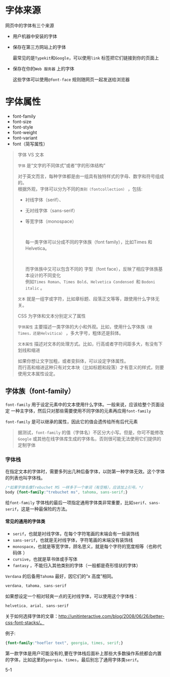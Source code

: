 # 字体来源

网页中的字体有三个来源

- 用户机器中安装的字体

- 保存在第三方网站上的字体

  最常见的是`Typekit`和`Google`，可以使用`link`  标签把它们链接到你的页面上

- 保存在你的`Web 服务器` 上的字体

  这些字体可以使用`@font-face`  规则随网页一起发送给浏览器

# 字体属性

- font-family
- font-size
- font-style
- font-weight
- font-variant
- font（简写属性）

> 字体 VS  文本
>
> `字体` 是“文字的不同体式”或者“字的形体结构”
>
> ​	对于英文而言，每种字体都是由一组具有独特样式的字母、数字和符号组成的。<br>	根据外观，字体可以分为不同的`类别（fontcollection）` ，包括:
>
> - 衬线字体（serif）、
>
> - 无衬线字体（sans-serif）
>
> - 等宽字体（monospace）
>
>   ​
>
>   每一类字体可以分成不同的字体族（font family），比如Times 和Helvetica。
>
>   ​
>
>   而字体族中又可以包含不同的 	字型（font face），反映了相应字体族基本设计的不同变化<br>例如`Times	Roman`、`Times Bold`、`Helvetica Condensed `和  `Bodoni italic` 。
>
> `文本` 就是一组字或字符，比如章标题、段落正文等等，跟使用什么字体无关。
>
> CSS 为字体和文本分别定义了属性
>
> `字体属性` 主要描述一类字体的大小和外观。比如，使用什么字体族`（是Times，还是Helvitica）` ，多大字号，粗体还是斜体。
>
> `文本属性` 描述对文本的处理方式。比如，行高或者字符间距多大，有没有下划线和缩进
>
>  如果你想让文字加粗，或者变斜体，可以设定字体属性。<br> 而行高和缩进这种只有对文本块（比如标题和段落）才有意义的样式，则要使用文本属性设定。

## 字体族（font-family）

`font-family`  用于设定元素中的文本使用什么字体。一般来说，应该给整个页面设定
一种主字体，然后只对那些需要使用不同字体的元素再应用`font-family` 

`font-family`  是可以继承的属性，因此它的值会遗传给所有后代元素

>据测试，`font-family` 的值（字体名）不区分大小写。但是，你可不能修改`Google` 或其他在线字体库生成的字体名，否则很可能无法使用它们提供的定制字体

### 字体栈

在指定文本的字体时，需要多列出几种后备字体，以防第一种字体无效。这个字体的列表也叫字体栈。

```css
/*如果字体名像Trebuchet MS 一样多于一个单词（有空格），应该加上引号。*/
body {font-family:"trebuchet ms", tahoma, sans-serif;}
```

给`font-family` 字体栈的最后一项指定通用字体类非常重要，比如`serif`、`sans-serif`，这是一种最保险的方法。

#### 常见的通用的字体类

- `serif`，也就是衬线字体，在每个字符笔画的末端会有一些装饰线 
- `sans-serif`，也就是无衬线字体，字符笔画的末端没有装饰线 
- `monospace`，也就是等宽字体，顾名思义，就是每个字符的宽度相等（也称代码体 ）
- `cursive`，也就是草书体或手写体 
- `fantasy` ，不能归入其他类别的字体（一般都是奇形怪状的字体）

`Verdana` 的后备用`Tahoma` 最好，因它们的“x 高度”相同。

```css
verdana, tahoma, sans-serif
```

如果想设定一个相对轻爽一点的无衬线字体，可以使用这个字体栈：

```css
helvetica, arial, sans-serif
```

关于如何选择字体的文章：http://unitinteractive.com/blog/2008/06/26/better-css-font-stacks/。

例子:

```css
{font-family:"hoefler text", georgia, times, serif;}
```

第一款字体是用户可能没有的,要在字体栈后面补上那些大多数操作系统都会内置的字体，比如这里的`georgia`、`times`，最后别忘了通用字体类`serif`。 

5-1